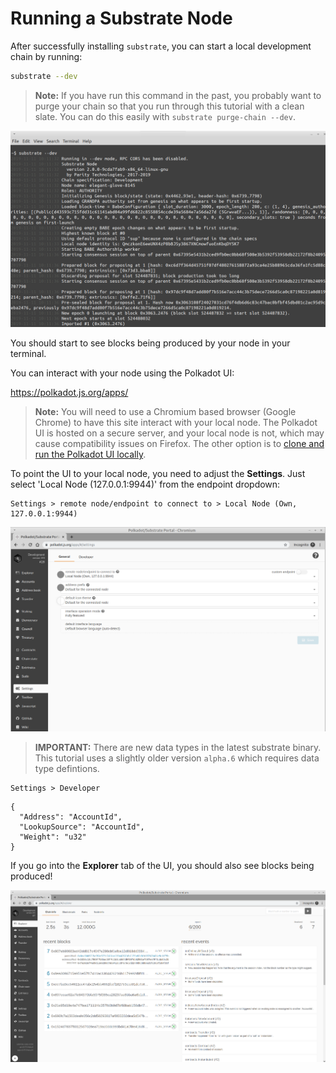 Running a Substrate Node
===

After successfully installing `substrate`, you can start a local development chain by running:

```bash
substrate --dev
```

> **Note:** If you have run this command in the past, you probably want to purge your chain so that you run through this tutorial with a clean slate. You can do this easily with `substrate purge-chain --dev`.

![An image of the terminal starting a Substrate node](./assets/start-substrate-node.png)

You should start to see blocks being produced by your node in your terminal.

You can interact with your node using the Polkadot UI:

https://polkadot.js.org/apps/

> **Note:** You will need to use a Chromium based browser (Google Chrome) to have this site interact with your local node. The Polkadot UI is hosted on a secure server, and your local node is not, which may cause compatibility issues on Firefox. The other option is to [clone and run the Polkadot UI locally](https://github.com/polkadot-js/apps).

To point the UI to your local node, you need to adjust the **Settings**. Just select 'Local Node (127.0.0.1:9944)' from the endpoint dropdown:

```
Settings > remote node/endpoint to connect to > Local Node (Own, 127.0.0.1:9944)
```

![An image of the settings in Polkadot-JS Apps UI](./assets/polkadot-js-settings.png)

> **IMPORTANT:** There are new data types in the latest substrate binary. This tutorial uses a slightly older version `alpha.6`
> which requires data type defintions.

```
Settings > Developer
```
```
{
  "Address": "AccountId",
  "LookupSource": "AccountId",
  "Weight": "u32"
}
```
If you go into the **Explorer** tab of the UI, you should also see blocks being produced!

![An image of the Substrate UI](./assets/start-substrate-ui.png)
